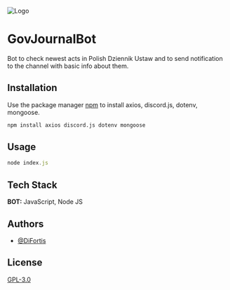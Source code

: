 
![Logo](https://i.imgur.com/apPRhFP.png)




#  GovJournalBot

Bot to check newest acts in Polish Dziennik Ustaw and to send notification to the channel with basic info about them.

## Installation

Use the package manager [npm](https://www.npmjs.com/) to install axios, discord.js, dotenv, mongoose.

```bash
npm install axios discord.js dotenv mongoose
```

## Usage

```js
node index.js
```

## Tech Stack

**BOT:** JavaScript, Node JS 




## Authors


- [@DiFortis](https://github.com/DiFortis)

## License

[GPL-3.0](https://www.gnu.org/licenses/gpl-3.0.html)

